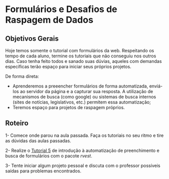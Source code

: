 # Formulários e Desafios de Raspagem de Dados

## Objetivos Gerais

Hoje temos somente o tutorial com formulários da web. Respeitando os tempo de cada aluno, termine os tutoriais que não conseguiu nos outros dias. Caso tenha feito todos e sanado suas dúvias, aqueles com demandas específicas terão espaço para iniciar seus próprios projetos.

De forma direta:
- Aprenderemos a preeencher formulários de forma automatizada, enviá-los ao servidor da página e a capturar sua resposta. A utilização de mecanismos de busca (como google) ou sistemas de busca internos (sites de notícias, legislativos, etc.) permitem essa automatização;
- Teremos espaço para projetos de raspagem próprios.

## Roteiro

1- Comece onde parou na aula passada. Faça os tutoriais no seu ritmo e tire as dúvidas das aulas passadas.

2- Realize o [Tutorial 5](https://github.com/thiagomeireles/cebraplab_captura_R/blob/master/tutorials/webscraping_cebrap_05.md) de introdução à automatização de preenchimento e busca de formulários com o pacote *rvest*.

3- Tente iniciar algum projeto pessoal e discuta com o professor possíveis saídas para problemas encontrados.
